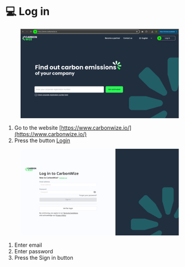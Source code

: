 # 💻 Log in

<figure><img src="../.gitbook/assets/image (10) (1) (1).png" alt=""><figcaption></figcaption></figure>

1. Go to the website [https://www.carbonwize.io/](https://www.carbonwize.io/)
2. Press the button [Login](https://app.carbonwize.io/)

<figure><img src="../.gitbook/assets/image (4) (1) (1) (1) (1) (1) (1).png" alt=""><figcaption></figcaption></figure>

1. Enter email
2. ﻿﻿﻿Enter password
3. ﻿﻿﻿Press the Sign in button

